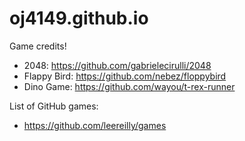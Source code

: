 # oj4149.github.io

Game credits!
  - 2048: https://github.com/gabrielecirulli/2048
  - Flappy Bird: https://github.com/nebez/floppybird
  - Dino Game: https://github.com/wayou/t-rex-runner
  
List of GitHub games:
  - https://github.com/leereilly/games
